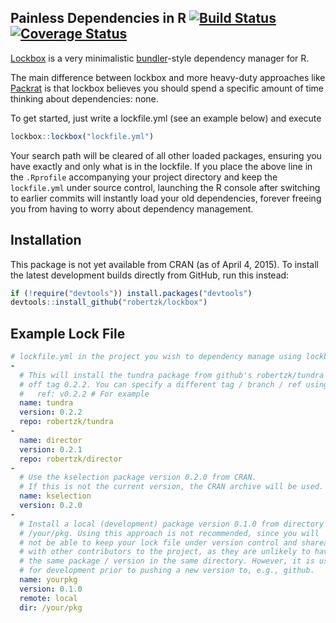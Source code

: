 Painless Dependencies in R [![Build Status](https://travis-ci.org/robertzk/lockbox.svg?branch=master)](https://travis-ci.org/robertzk/lockbox) [![Coverage Status](https://coveralls.io/repos/robertzk/lockbox/badge.svg?branch=master)](https://coveralls.io/r/robertzk/lockbox)
-------------

[Lockbox](https://screen.yahoo.com/gore-bush-first-debate-strategery-050000058.html) is
a very minimalistic [bundler](http://bundler.io/)-style dependency manager for R.

The main difference between lockbox and more heavy-duty approaches like [Packrat](https://github.com/rstudio/packrat)
is that lockbox believes you should spend a specific amount of time
thinking about dependencies: none.

To get started, just write a lockfile.yml (see an example below) and execute

```r
lockbox::lockbox("lockfile.yml")
```

Your search path will be cleared of all other loaded packages, ensuring you
have exactly and only what is in the lockfile. If you place the above line
in the `.Rprofile` accompanying your project directory and keep the 
`lockfile.yml` under source control, launching the R console after
switching to earlier commits will instantly load your old dependencies,
forever freeing you from having to worry about dependency management.

Installation
------------

This package is not yet available from CRAN (as of April 4, 2015).
To install the latest development builds directly from GitHub, run this instead:

```R
if (!require("devtools")) install.packages("devtools")
devtools::install_github("robertzk/lockbox")
```

Example Lock File
-----------------

```yml
# lockfile.yml in the project you wish to dependency manage using lockbox
-
  # This will install the tundra package from github's robertzk/tundra repo
  # off tag 0.2.2. You can specify a different tag / branch / ref using:
  #   ref: v0.2.2 # For example
  name: tundra
  version: 0.2.2
  repo: robertzk/tundra
-
  name: director
  version: 0.2.1
  repo: robertzk/director
-
  # Use the kselection package version 0.2.0 from CRAN.
  # If this is not the current version, the CRAN archive will be used.
  name: kselection
  version: 0.2.0
-
  # Install a local (development) package version 0.1.0 from directory
  # /your/pkg. Using this approach is not recommended, since you will
  # not be able to keep your lock file under version control and shareable
  # with other contributors to the project, as they are unlikely to have
  # the same package / version in the same directory. However, it is useful
  # for development prior to pushing a new version to, e.g., github.
  name: yourpkg
  version: 0.1.0
  remote: local
  dir: /your/pkg
```
